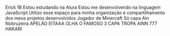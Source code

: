 Erick 1B
Estou estudando na Alura
Estou me desenvolvendo na linguagem JavaScript
Utilizo esse espaço para minha organização e compartilhamento dos meus projetos desenvolvidos
Jogador de Minecraft 
Só capa
Ain Nobruzeira APELÃO EITAAA
OLHA O FAMOSO 3 CAPA TROPA AINN
777
HAKARI
